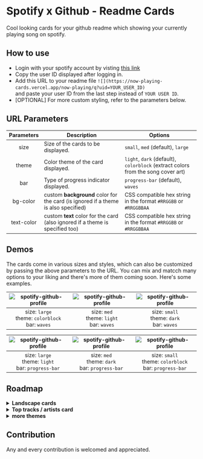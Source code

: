 # Spotify x Github - Readme Cards

Cool looking cards for your github readme which showing your currently playing song on spotify.

## How to use

* Login with your spotify account by visting [this link](https://now-playing-cards.vercel.app/)
* Copy the user ID displayed after logging in.
* Add this URL to your readme file `![](https://now-playing-cards.vercel.app/now-playing/q?uid=YOUR_USER_ID)` \
  and paste your user ID from the last step instead of `YOUR USER ID`.
* [OPTIONAL] For more custom styling, refer to the parameters below.

## URL Parameters

| Parameters | Description                                                                        | Options                                                                          |
|:----------:|------------------------------------------------------------------------------------|----------------------------------------------------------------------------------|
|    size    | Size of the cards to be displayed.                                                 | `small`, `med` (default), `large`                                                |
|    theme   | Color theme of the card displayed.                                                 | `light`, `dark` (default), `colorblock` (extract colors from the song cover art) |
|     bar    | Type of progress indicator displayed.                                              | `progress-bar` (default), `waves`                                                |
|  bg-color  | custom **background** color for the card (is ignored if a theme is also specified) | CSS compatible hex string in the format `#RRGGBB` or `#RRGGBBAA`                 |
| text-color | custom **text** color for the card (also ignored if a theme is specified too)      | CSS compatible hex string in the format `#RRGGBB` or `#RRGGBBAA`                 |

## Demos

The cards come in various sizes and styles, which can also be customized by passing the above parameters to the URL. You can mix and matcch many options to your liking and there's more of them coming soon. Here's some examples.

<!-- ### Waves -->

|![spotify-github-profile](https://now-playing-cards.vercel.app/now-playing/q?uid=bwygdf3k5na8cdy8ek3ofoteq&size=large&theme=colorblock&bar=waves)|![spotify-github-profile](https://now-playing-cards.vercel.app/now-playing/q?uid=bwygdf3k5na8cdy8ek3ofoteq&size=med&theme=light&bar=waves)|![spotify-github-profile](https://now-playing-cards.vercel.app/now-playing/q?uid=bwygdf3k5na8cdy8ek3ofoteq&size=small&theme=dark&bar=waves)|
|:---:|:---:|:---:|
|size: `large`<br />theme: `colorblock`<br />bar: `waves`|size: `med`<br />theme: `light`<br />bar: `waves`|size: `small`<br />theme: `dark`<br />bar: `waves`|

<!-- ### Progress Indicator -->

|![spotify-github-profile](https://now-playing-cards.vercel.app/now-playing/q?uid=bwygdf3k5na8cdy8ek3ofoteq&size=large&theme=light)|![spotify-github-profile](https://now-playing-cards.vercel.app/now-playing/q?uid=bwygdf3k5na8cdy8ek3ofoteq&size=med&theme=dark)|![spotify-github-profile](https://now-playing-cards.vercel.app/now-playing/q?uid=bwygdf3k5na8cdy8ek3ofoteq&size=small&theme=colorblock)|
|:---:|:---:|:---:|
|size: `large`<br />theme: `light`<br />bar: `progress-bar`|size: `med`<br />theme: `dark`<br />bar: `progress-bar`|size: `small`<br />theme: `colorblock`<br />bar: `progress-bar`|

## Roadmap

<details>
  <summary><b>Landscape cards</b></summary>

  The portrait oriented cards tend to occupy a lot of vertical space, so having one of them at the end or in the middle of your profile readme would look kinda wierd.
  so besides not having to left/right align the cards against some other content for space, horizontal cards make much more sense in terms of using the space better.
  This is an example SVG implementation of such layout, will implement the daynamic data fetching soon and then this can be used.
  <br />
  ![spotify-github-profile](docs/card_landscape_large.svg)
</details>

<details>
  <summary><b>Top tracks / artists card</b></summary>

  an separate endpoint (`/top`) for cards showing a list of a user's top artist (at `/top/artsits`) or top tracks (`/top/tracks`).

  will create a design on figma and an svg implementation of it before setting up dynamic data and the corresponding endpoints.
</details>

<details>
  <summary><b>more themes</b></summary>

  more themes for card backgrounds besides the ones available now (dark, light and colorblock)

* **gradient**

    extracts the dominant colors from the album cover art, but instead of a flat color fill, the background will have a gradient fill, between the extracted color and black (as the `gradient-dark` theme) or between the extracted color and white (as `gradient-light`)
* **blurred covert art background**

    having the blurred version of the cover art as the card background. Again, could have a black or white tints on top of the blur (for text legibility) and call them `blur-dark` or `blur-light` themes.

</details>

<!-- ![spotify-github-profile](https://now-playing-cards.vercel.app/now-playing/q?uid=bwygdf3k5na8cdy8ek3ofoteq&size=small&background=dark&test=true) -->
<!-- ![spotify-github-profile](https://now-playing-cards.vercel.app/now-playing/q?uid=bwygdf3k5na8cdy8ek3ofoteq&size=small&background=dark) -->
<!-- ![spotify-github-profil](https://now-playing-cards.vercel.app/now-playing/q?uid=bwygdf3k5na8cdy8ek3ofoteq&size=small) -->
<!-- ![testing svg rendering in github markdown](docs/card_small.svg) -->

## Contribution

Any and every contribution is welcomed and appreciated.
